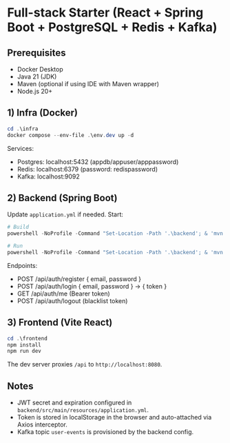 # Full-stack Starter (React + Spring Boot + PostgreSQL + Redis + Kafka)

## Prerequisites
- Docker Desktop
- Java 21 (JDK)
- Maven (optional if using IDE with Maven wrapper)
- Node.js 20+

## 1) Infra (Docker)
```powershell
cd .\infra
docker compose --env-file .\env.dev up -d
```
Services:
- Postgres: localhost:5432 (appdb/appuser/apppassword)
- Redis: localhost:6379 (password: redispassword)
- Kafka: localhost:9092

## 2) Backend (Spring Boot)
Update `application.yml` if needed. Start:
```powershell
# Build
powershell -NoProfile -Command "Set-Location -Path '.\backend'; & 'mvn' '-DskipTests' 'package'"

# Run
powershell -NoProfile -Command "Set-Location -Path '.\backend'; & 'mvn' 'spring-boot:run'"
```
Endpoints:
- POST /api/auth/register { email, password }
- POST /api/auth/login { email, password } -> { token }
- GET /api/auth/me (Bearer token)
- POST /api/auth/logout (blacklist token)

## 3) Frontend (Vite React)
```powershell
cd .\frontend
npm install
npm run dev
```
The dev server proxies `/api` to `http://localhost:8080`.

## Notes
- JWT secret and expiration configured in `backend/src/main/resources/application.yml`.
- Token is stored in localStorage in the browser and auto-attached via Axios interceptor.
- Kafka topic `user-events` is provisioned by the backend config.

